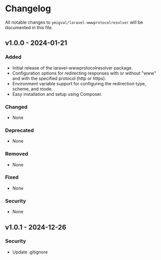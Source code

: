 # Changelog

All notable changes to `ymigval/laravel-wwwprotocolresolver` will be documented in this file.

## v1.0.0 - 2024-01-21

### Added
- Initial release of the laravel-wwwprotocolresolver package.
- Configuration options for redirecting responses with or without "www" and with the specified protocol (http or https).
- Environment variable support for configuring the redirection type, scheme, and mode.
- Easy installation and setup using Composer.

### Changed
- None

### Deprecated
- None

### Removed
- None

### Fixed
- None

### Security
- None


## v1.0.1 - 2024-12-26

### Security
- Update .gitignore